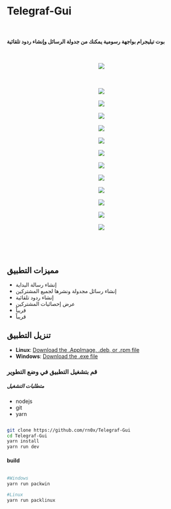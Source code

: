 # Telegraf-Gui

<br>

#### بوت تيليجرام بواجهة رسومية يمكنك من جدولة الرسائل وإنشاء ردود تلقائية

<br>

<p align="center">
  <img align="center" src="/github/logo.png"> <br><br><br><br>
  <img align="center" src="/github/1.png"> <br><br>
  <img align="center" src="/github/2.png"> <br><br>
  <img align="center" src="/github/3.png"> <br><br>
  <img align="center" src="/github/4.png"> <br><br>
  <img align="center" src="/github/5.png"> <br><br>
  <img align="center" src="/github/6.png"> <br><br>
  <img align="center" src="/github/7.png"> <br><br>
  <img align="center" src="/github/8.png"> <br><br>
  <img align="center" src="/github/9.png"> <br><br>
  <img align="center" src="/github/10.png"> <br><br>
  <img align="center" src="/github/11.png"> <br><br>
  <img align="center" src="/github/12.png"> <br><br>
</p>


<br><br>

## مميزات التطبيق

- إنشاء رسالة البداية
- إنشاء رسائل مجدولة ونشرها لجميع المشتركين
- إنشاء ردود تلقائية
- عرض إحصائيات المشتركين
- قريباً
- قريباً


## تنزيل التطبيق

- **Linux**: [Download the .AppImage, .deb, or .rpm file](https://github.com/rn0x/Telegraf-Gui/releases/latest)
- **Windows**: [Download the .exe file](https://github.com/rn0x/Telegraf-Gui/releases/latest)

### قم  بتشغيل التطبيق في وضع التطوير 

##### متطلبات التشغيل 
- nodejs
- git 
- yarn


```bash

git clone https://github.com/rn0x/Telegraf-Gui
cd Telegraf-Gui
yarn install
yarn run dev

```

#### build 

```bash

#Windows
yarn run packwin

#Linux
yarn run packlinux


```
